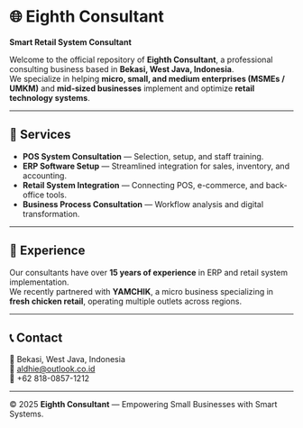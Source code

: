 # 🌐 Eighth Consultant
**Smart Retail System Consultant**

Welcome to the official repository of **Eighth Consultant**, a professional consulting business based in **Bekasi, West Java, Indonesia**.  
We specialize in helping **micro, small, and medium enterprises (MSMEs / UMKM)** and **mid-sized businesses** implement and optimize **retail technology systems**.

---

## 💼 Services
- **POS System Consultation** — Selection, setup, and staff training.  
- **ERP Software Setup** — Streamlined integration for sales, inventory, and accounting.  
- **Retail System Integration** — Connecting POS, e-commerce, and back-office tools.  
- **Business Process Consultation** — Workflow analysis and digital transformation.

---

## 🧩 Experience
Our consultants have over **15 years of experience** in ERP and retail system implementation.  
We recently partnered with **YAMCHIK**, a micro business specializing in **fresh chicken retail**, operating multiple outlets across regions.

---

## 📞 Contact
📍 Bekasi, West Java, Indonesia  
📧 [aldhie@outlook.co.id](mailto:aldhie@outlook.co.id)  
📱 +62 818-0857-1212  

---

© 2025 **Eighth Consultant** — Empowering Small Businesses with Smart Systems.
